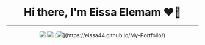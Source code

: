 <h1 align="center">Hi there, I'm Eissa Elemam ❤👋</h1>
<hr/>
<p align="center">
<!--     <a href="https://twitter.com/mohamed_abusrea"><img src="https://img.shields.io/badge/twitter-%231FA1F1?style=flat&logo=twitter&logoColor=white"/></a> -->
    <a href="https://www.linkedin.com/in/eissa-elemam-376734269/"><img src="https://img.shields.io/badge/linkedin-%230177B5?style=flat&logo=linkedin&logoColor=white"/></a>
    <a href="https://www.instagram.com/eissaelemam/"><img src="https://img.shields.io/badge/instagram-%23E4415F?style=flat&logo=instagram&logoColor=white"/></a>
    [<img src="https://img.shields.io/badge/Portfolio-%23000000.svg?&style=for-the-badge">](https://eissa44.github.io/My-Portfolio/)
  </p>


<!--
**Eissa44/Eissa44** is a ✨ _special_ ✨ repository because its `README.md` (this file) appears on your GitHub profile.

Here are some ideas to get you started:

- 🔭 I’m currently working on ...
- 🌱 I’m currently learning ...
- 👯 I’m looking to collaborate on ...
- 🤔 I’m looking for help with ...
- 💬 Ask me about ...
- 📫 How to reach me: ...
- 😄 Pronouns: ...
- ⚡ Fun fact: ...
-->
